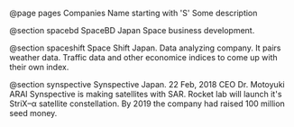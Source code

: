 @page pages Companies Name starting with 'S'
Some description


@section spacebd SpaceBD
Japan
Space business development.


@section spaceshift Space Shift
Japan. 
Data analyzing company. It pairs weather data. Traffic data and other economice indices to come up with their own index.

@section synspective Synspective
Japan.
22 Feb, 2018
CEO Dr. Motoyuki ARAI
Synspective is making satellites with SAR. Rocket lab will launch it's StriX–α satellite constellation. By 2019 the company had raised 100 million seed money. 